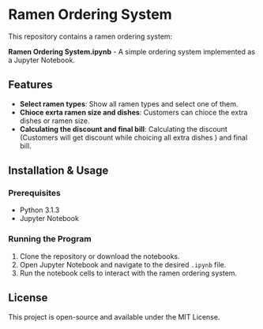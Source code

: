 # Ramen Ordering System

This repository contains a ramen ordering system:

**Ramen Ordering System.ipynb** - A simple ordering system implemented as a Jupyter Notebook.


## Features
- **Select ramen types**: Show all ramen types and select one of them.
- **Chioce exrta ramen size and dishes**: Customers can chioce the extra dishes or ramen size.
- **Calculating the discount and final bill**: Calculating the discount (Customers will get discount while choicing all extra dishes ) and final bill.


## Installation & Usage

### Prerequisites
- Python 3.1.3
- Jupyter Notebook

### Running the Program
1. Clone the repository or download the notebooks.
2. Open Jupyter Notebook and navigate to the desired `.ipynb` file.
3. Run the notebook cells to interact with the ramen ordering system.


## License
This project is open-source and available under the MIT License.
